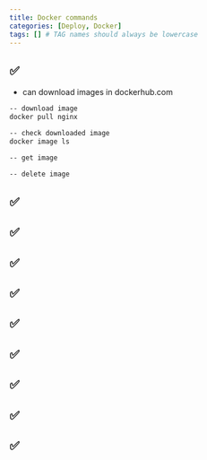 ```yaml
---
title: Docker commands
categories: [Deploy, Docker]
tags: [] # TAG names should always be lowercase
---
```


## ✅

- can download images in dockerhub.com

```bash
-- download image
docker pull nginx

-- check downloaded image
docker image ls

-- get image

-- delete image

```

## ✅

## ✅

## ✅

## ✅

## ✅

## ✅

## ✅

## ✅

## ✅

